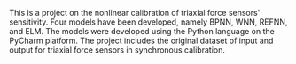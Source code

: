 This is a project on the nonlinear calibration of triaxial force sensors' sensitivity. 
Four models have been developed, namely BPNN, WNN, REFNN, and ELM. 
The models were developed using the Python language on the PyCharm platform. 
The project includes the original dataset of input and output for triaxial force sensors in synchronous calibration.
